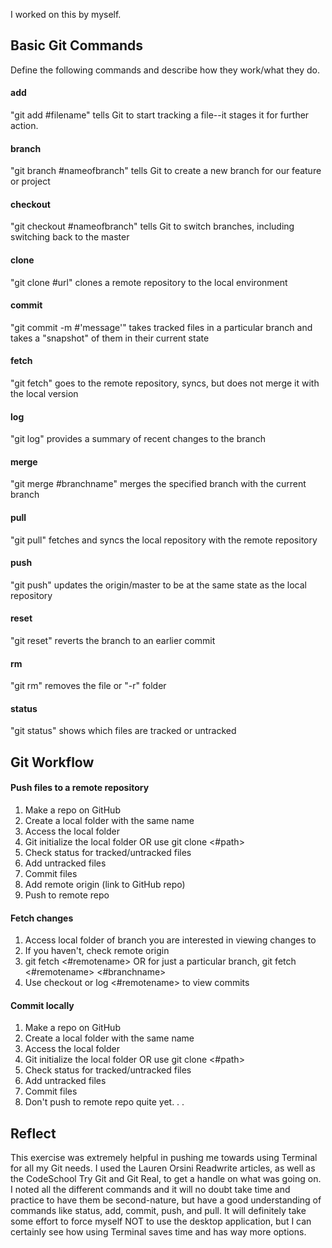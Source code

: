 I worked on this by myself.

## Basic Git Commands
Define the following commands and describe how they work/what they do.  


#### add
"git add #filename" tells Git to start tracking a file--it stages it for further action.

#### branch
"git branch #nameofbranch" tells Git to create a new branch for our feature or project

#### checkout
"git checkout #nameofbranch" tells Git to switch branches, including switching back to the master

#### clone
"git clone #url" clones a remote repository to the local environment

#### commit
"git commit -m #'message'" takes tracked files in a particular branch and takes a "snapshot" of them in their current state

#### fetch
"git fetch" goes to the remote repository, syncs, but does not merge it with the local version

#### log
"git log" provides a summary of recent changes to the branch

#### merge
"git merge #branchname" merges the specified branch with the current branch

#### pull
"git pull" fetches and syncs the local repository with the remote repository

#### push
"git push" updates the origin/master to be at the same state as the local repository

#### reset
"git reset" reverts the branch to an earlier commit

#### rm
"git rm" removes the file or "-r" folder

#### status
"git status" shows which files are tracked or untracked

## Git Workflow

#### Push files to a remote repository
1) Make a repo on GitHub
2) Create a local folder with the same name
3) Access the local folder
4) Git initialize the local folder OR use git clone <#path>
5) Check status for tracked/untracked files
6) Add untracked files
7) Commit files
8) Add remote origin (link to GitHub repo)
9) Push to remote repo

#### Fetch changes
1) Access local folder of branch you are interested in viewing changes to
2) If you haven't, check remote origin
3) git fetch <#remotename> OR for just a particular branch, git fetch <#remotename> <#branchname>
4) Use checkout or log <#remotename> to view commits

#### Commit locally
1) Make a repo on GitHub
2) Create a local folder with the same name
3) Access the local folder
4) Git initialize the local folder OR use git clone <#path>
5) Check status for tracked/untracked files
6) Add untracked files
7) Commit files
8) Don't push to remote repo quite yet. . .

## Reflect
This exercise was extremely helpful in pushing me towards using Terminal for all my Git needs. I used the Lauren Orsini Readwrite articles, as well as the CodeSchool Try Git and Git Real, to get a handle on what was going on. I noted all the different commands and it will no doubt take time and practice to have them be second-nature, but have a good understanding of commands like status, add, commit, push, and pull. It will definitely take some effort to force myself NOT to use the desktop application, but I can certainly see how using Terminal saves time and has way more options.